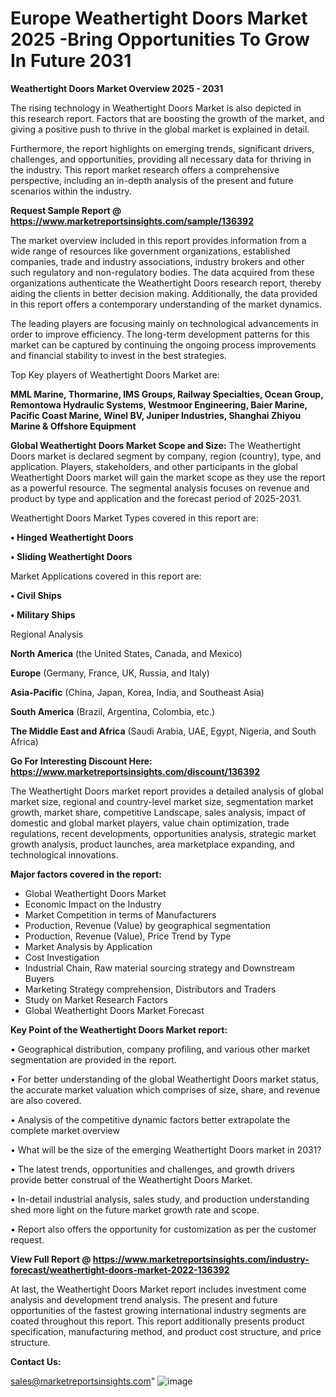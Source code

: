 # Europe Weathertight Doors Market 2025 -Bring Opportunities To Grow In Future 2031

<Strong> Weathertight Doors Market Overview 2025 - 2031</strong>

The rising technology in Weathertight Doors Market is also depicted in this research report. Factors that are boosting the growth of the market, and giving a positive push to thrive in the global market is explained in detail.

Furthermore, the report highlights on emerging trends, significant drivers, challenges, and opportunities, providing all necessary data for thriving in the industry. This report market research offers a comprehensive perspective, including an in-depth analysis of the present and future scenarios within the industry.

<strong>Request Sample Report @ <a href=https://www.marketreportsinsights.com/sample/136392>https://www.marketreportsinsights.com/sample/136392</a></strong>

The market overview included in this report provides information from a wide range of resources like government organizations, established companies, trade and industry associations, industry brokers and other such regulatory and non-regulatory bodies. The data acquired from these organizations authenticate the Weathertight Doors research report, thereby aiding the clients in better decision making. Additionally, the data provided in this report offers a contemporary understanding of the market dynamics.

The leading players are focusing mainly on technological advancements in order to improve efficiency. The long-term development patterns for this market can be captured by continuing the ongoing process improvements and financial stability to invest in the best strategies.

Top Key players of Weathertight Doors Market are:

<strong>MML Marine, Thormarine, IMS Groups, Railway Specialties, Ocean Group, Remontowa Hydraulic Systems, Westmoor Engineering, Baier Marine, Pacific Coast Marine, Winel BV, Juniper Industries, Shanghai Zhiyou Marine & Offshore Equipment</strong>

<strong><b>Global Weathertight Doors Market Scope and Size:</b></strong>
The Weathertight Doors market is declared segment by company, region (country), type, and application. Players, stakeholders, and other participants in the global Weathertight Doors market will gain the market scope as they use the report as a powerful resource. The segmental analysis focuses on revenue and product by type and application and the forecast period of 2025-2031.

Weathertight Doors Market Types covered in this report are:

<strong>• Hinged Weathertight Doors

• Sliding Weathertight Doors</strong>

Market Applications covered in this report are:

<strong>• Civil Ships

• Military Ships</strong> 

Regional Analysis

<strong>North America</strong> (the United States, Canada, and Mexico)

<strong>Europe</strong> (Germany, France, UK, Russia, and Italy)

<strong>Asia-Pacific</strong> (China, Japan, Korea, India, and Southeast Asia)

<strong>South America</strong> (Brazil, Argentina, Colombia, etc.)

<strong>The Middle East and Africa</strong> (Saudi Arabia, UAE, Egypt, Nigeria, and South Africa)

<strong>Go For Interesting Discount Here: <a href=https://www.marketreportsinsights.com/discount/136392>https://www.marketreportsinsights.com/discount/136392</a></strong>

The Weathertight Doors market report provides a detailed analysis of global market size, regional and country-level market size, segmentation market growth, market share, competitive Landscape, sales analysis, impact of domestic and global market players, value chain optimization, trade regulations, recent developments, opportunities analysis, strategic market growth analysis, product launches, area marketplace expanding, and technological innovations.

<strong><b>Major factors covered in the report:</b></strong>
<ul>
  <li>Global Weathertight Doors Market </li>
  <li>Economic Impact on the Industry</li>
  <li>Market Competition in terms of Manufacturers</li>
  <li>Production, Revenue (Value) by geographical segmentation</li>
  <li>Production, Revenue (Value), Price Trend by Type</li>
  <li>Market Analysis by Application</li>
  <li>Cost Investigation</li>
  <li>Industrial Chain, Raw material sourcing strategy and Downstream Buyers</li>
  <li>Marketing Strategy comprehension, Distributors and Traders</li>
  <li>Study on Market Research Factors</li>
  <li>Global Weathertight Doors Market Forecast</li>
</ul>

<strong><b>Key Point of the Weathertight Doors Market report:</b></strong>

• Geographical distribution, company profiling, and various other market segmentation are provided in the report.

• For better understanding of the global Weathertight Doors market status, the accurate market valuation which comprises of size, share, and revenue are also covered.

• Analysis of the competitive dynamic factors better extrapolate the complete market overview

• What will be the size of the emerging Weathertight Doors market in 2031?

• The latest trends, opportunities and challenges, and growth drivers provide better construal of the Weathertight Doors Market.

• In-detail industrial analysis, sales study, and production understanding shed more light on the future market growth rate and scope.

• Report also offers the opportunity for customization as per the customer request.

<strong><b>View Full Report @ <a href=https://www.marketreportsinsights.com/industry-forecast/weathertight-doors-market-2022-136392>https://www.marketreportsinsights.com/industry-forecast/weathertight-doors-market-2022-136392</a></b></strong>


At last, the Weathertight Doors Market report includes investment come analysis and development trend analysis. The present and future opportunities of the fastest growing international industry segments are coated throughout this report. This report additionally presents product specification, manufacturing method, and product cost structure, and price structure.

<strong>Contact Us:</strong>

sales@marketreportsinsights.com"
![image](https://github.com/user-attachments/assets/adca6141-fac2-487d-835a-da2e9cdaf253)
